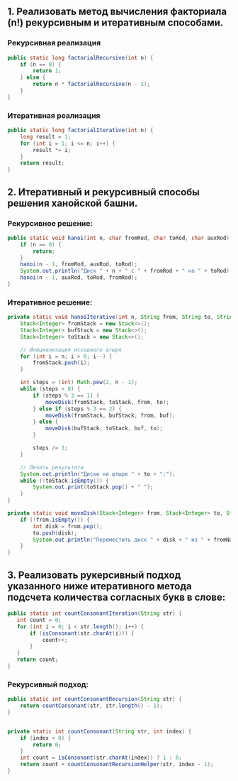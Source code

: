 ## 1. Реализовать метод вычисления факториала (n!) рекурсивным и итеративным способами.

### Рекурсивная реализация

```java
public static long factorialRecursive(int n) {
    if (n == 0) {
        return 1;
    } else {
        return n * factorialRecursive(n - 1);
    }
}

```

### Итеративная реализация

```java
public static long factorialIterative(int n) {
    long result = 1;
    for (int i = 1; i <= n; i++) {
        result *= i;
    }
    return result;
}
```

## 2. Итеративный и рекурсивный способы решения ханойской башни.

### Рекурсивное решение:

```java
public static void hanoi(int n, char fromRod, char toRod, char auxRod) {
    if (n == 0) {
        return;
    }
    hanoi(n - 1, fromRod, auxRod, toRod);
    System.out.println("Диск " + n + " с " + fromRod + " на " + toRod);
    hanoi(n - 1, auxRod, toRod, fromRod);
}
```

### Итеративное решение:

```java
private static void hanoiIterative(int n, String from, String to, String buf) {
    Stack<Integer> fromStack = new Stack<>();
    Stack<Integer> bufStack = new Stack<>();
    Stack<Integer> toStack = new Stack<>();

    // Инициализация исходного штыря
    for (int i = n; i > 0; i--) {
        fromStack.push(i);
    }

    int steps = (int) Math.pow(2, n - 1);
    while (steps > 0) {
        if (steps % 3 == 1) {
            moveDisk(fromStack, toStack, from, to);
        } else if (steps % 3 == 2) {
            moveDisk(fromStack, bufStack, from, buf);
        } else {
            moveDisk(bufStack, toStack, buf, to);
        }

        steps /= 3;
    }

    // Печать результата
    System.out.println("Диски на штыре " + to + ":");
    while (!toStack.isEmpty()) {
        System.out.print(toStack.pop() + " ");
    }
}

private static void moveDisk(Stack<Integer> from, Stack<Integer> to, String fromName, String toName) {
    if (!from.isEmpty()) {
        int disk = from.pop();
        to.push(disk);
        System.out.println("Переместить диск " + disk + " из " + fromName + " в " + toName);
    }
}

```

## 3. Реализовать рукерсивный подход указанного ниже итеративного метода подсчета количества согласных букв в слове:

```java
public static int countConsonantIteration(String str) {
   int count = 0;
   for (int i = 0; i < str.length(); i++) {
       if (isConsonant(str.charAt(i))) {
           count++;
       }
   }
   return count;
}
```
### Рекурсивный подход:

```java
public static int countConsonantRecursion(String str) {
    return countConsonant(str, str.length() - 1);
}


private static int countConsonant(String str, int index) {
    if (index < 0) {
        return 0;
    }
    int count = isConsonant(str.charAt(index)) ? 1 : 0;
    return count + countConsonantRecursionHelper(str, index - 1);
}

```
